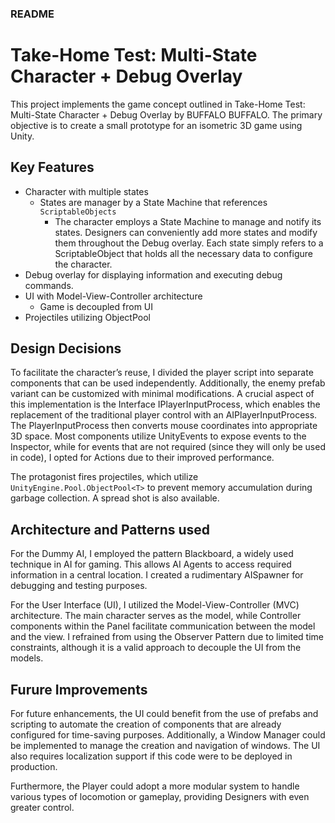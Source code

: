 ### README

# Take-Home Test: Multi-State Character + Debug Overlay

This project implements the game concept outlined in Take-Home Test: Multi-State Character + Debug Overlay by BUFFALO BUFFALO.
The primary objective is to create a small prototype for an isometric 3D game using Unity.

## Key Features
* Character with multiple states 
  * States are manager by a State Machine that references `ScriptableObjects`
    * The character employs a State Machine to manage and notify its states. Designers can conveniently add more states and modify them throughout the Debug overlay. Each state simply refers to a ScriptableObject that holds all the necessary data to configure the character.
* Debug overlay for displaying information and executing debug commands.
* UI with Model-View-Controller architecture
  * Game is decoupled from UI
* Projectiles utilizing ObjectPool

## Design Decisions
To facilitate the character’s reuse, I divided the player script into separate components that can be used independently. Additionally, the enemy prefab variant can be customized with minimal modifications. A crucial aspect of this implementation is the Interface IPlayerInputProcess, which enables the replacement of the traditional player control with an AIPlayerInputProcess. The PlayerInputProcess then converts mouse coordinates into appropriate 3D space. Most components utilize UnityEvents to expose events to the Inspector, while for events that are not required (since they will only be used in code), I opted for Actions due to their improved performance.

The protagonist fires projectiles, which utilize `UnityEngine.Pool.ObjectPool<T>` to prevent memory accumulation during garbage collection. A spread shot is also available.

## Architecture and Patterns used
For the Dummy AI, I employed the pattern Blackboard, a widely used technique in AI for gaming. This allows AI Agents to access required information in a central location. I created a rudimentary AISpawner for debugging and testing purposes.

For the User Interface (UI), I utilized the Model-View-Controller (MVC) architecture. The main character serves as the model, while Controller components within the Panel facilitate communication between the model and the view. I refrained from using the Observer Pattern due to limited time constraints, although it is a valid approach to decouple the UI from the models.

## Furure Improvements
For future enhancements, the UI could benefit from the use of prefabs and scripting to automate the creation of components that are already configured for time-saving purposes. Additionally, a Window Manager could be implemented to manage the creation and navigation of windows. The UI also requires localization support if this code were to be deployed in production.

Furthermore, the Player could adopt a more modular system to handle various types of locomotion or gameplay, providing Designers with even greater control. 
